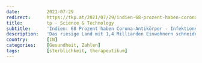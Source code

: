 ```yaml
---
date:          2021-07-29
redirect:      https://tkp.at/2021/07/29/indien-68-prozent-haben-corona-antikoerper-infektionssterblichkeit-0045-prozent/
title:         tp - Science & Technology
subtitle:      'Indien: 68 Prozent haben Corona-Antikörper - Infektionssterblichkeit 0,045 Prozent'
description:   'Das riesige Land mit 1,4 Milliarden Einwohnern schneidet in der Corona Krise offenbar sehr gut gegenüber Europa und den USA ab, mit nur einem Bruchteil der Todesfälle dank weit verbreiteter Frühbehandlung mit Ivermectin und Hydroxychloroqin. Trotz der sehr niedrigen Impfquote ist offenbar Herdenimmunität erreicht. Und das Land leistet sich nun bereits die vierte Studie um …'
country:       [IN]
categories:    [Gesundheit, Zahlen]
tags:          [sterblichkeit, therapeutikum]
---
```


